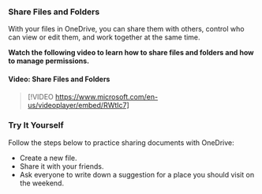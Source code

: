 ### Share Files and Folders

With your files in OneDrive, you can share them with others, control who can view or edit them, and work together at the same time.

**Watch the following video to learn how to share files and folders and how to manage permissions.**


#### Video: Share Files and Folders
> [!VIDEO https://www.microsoft.com/en-us/videoplayer/embed/RWtIc7]


### Try It Yourself

Follow the steps below to practice sharing documents with OneDrive:

*   Create a new file.
*   Share it with your friends.
*   Ask everyone to write down a suggestion for a place you should visit on the weekend.